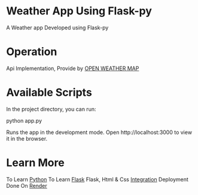 # Weather App Using Flask-py
A Weather app Developed using Flask-py

# Operation
Api Implementation, Provide by [OPEN WEATHER MAP](https://api.openweathermap.org/data/2.5/weather)

# Available Scripts
In the project directory, you can run:

python app.py

Runs the app in the development mode.
Open http://localhost:3000 to view it in the browser.

# Learn More
To Learn [Python](https://www.python.org/doc/)
To Learn [Flask](https://flask.palletsprojects.com/en/2.2.x/)
Flask, Html & Css [Integration](https://jinja.palletsprojects.com/en/3.1.x/)
Deployment Done On [Render](https://render.com)





